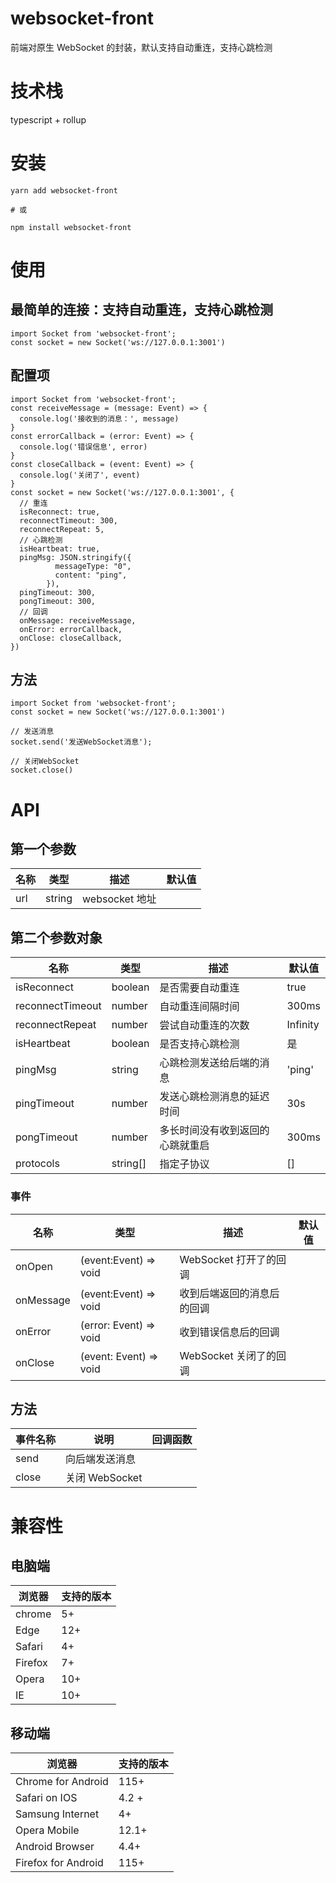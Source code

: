 # websocket-front

前端对原生 WebSocket 的封装，默认支持自动重连，支持心跳检测

# 技术栈

typescript + rollup

# 安装

```
yarn add websocket-front

# 或

npm install websocket-front
```

# 使用

## 最简单的连接：支持自动重连，支持心跳检测

```
import Socket from 'websocket-front';
const socket = new Socket('ws://127.0.0.1:3001')
```

## 配置项

```
import Socket from 'websocket-front';
const receiveMessage = (message: Event) => {
  console.log('接收到的消息：', message)
}
const errorCallback = (error: Event) => {
  console.log('错误信息', error)
}
const closeCallback = (event: Event) => {
  console.log('关闭了', event)
}
const socket = new Socket('ws://127.0.0.1:3001', {
  // 重连
  isReconnect: true,
  reconnectTimeout: 300,
  reconnectRepeat: 5,
  // 心跳检测
  isHeartbeat: true,
  pingMsg: JSON.stringify({
          messageType: "0",
          content: "ping",
        }),
  pingTimeout: 300,
  pongTimeout: 300,
  // 回调
  onMessage: receiveMessage,
  onError: errorCallback,
  onClose: closeCallback,
})
```

## 方法

```
import Socket from 'websocket-front';
const socket = new Socket('ws://127.0.0.1:3001')

// 发送消息
socket.send('发送WebSocket消息');

// 关闭WebSocket
socket.close()

```

# API

## 第一个参数

| 名称 | 类型   | 描述           | 默认值 |
| ---- | ------ | -------------- | ------ |
| url  | string | websocket 地址 |

## 第二个参数对象

| 名称             | 类型     | 描述                             | 默认值   |
| ---------------- | -------- | -------------------------------- | -------- |
| isReconnect      | boolean  | 是否需要自动重连                 | true     |
| reconnectTimeout | number   | 自动重连间隔时间                 | 300ms    |
| reconnectRepeat  | number   | 尝试自动重连的次数               | Infinity |
| isHeartbeat      | boolean  | 是否支持心跳检测                 | 是       |
| pingMsg          | string   | 心跳检测发送给后端的消息         | 'ping'   |
| pingTimeout      | number   | 发送心跳检测消息的延迟时间       | 30s      |
| pongTimeout      | number   | 多长时间没有收到返回的心跳就重启 | 300ms    |
| protocols        | string[] | 指定子协议                       | []       |

### 事件

| 名称      | 类型                   | 描述                       | 默认值 |
| --------- | ---------------------- | -------------------------- | ------ |
| onOpen    | (event:Event) => void  | WebSocket 打开了的回调     |
| onMessage | (event:Event) => void  | 收到后端返回的消息后的回调 |
| onError   | (error: Event) => void | 收到错误信息后的回调       |
| onClose   | (event: Event) => void | WebSocket 关闭了的回调     |

## 方法

| 事件名称 | 说明           | 回调函数 |
| -------- | -------------- | -------- |
| send     | 向后端发送消息 |
| close    | 关闭 WebSocket |

# 兼容性

## 电脑端

| 浏览器  | 支持的版本 |
| ------- | ---------- |
| chrome  | 5+         |
| Edge    | 12+        |
| Safari  | 4+         |
| Firefox | 7+         |
| Opera   | 10+        |
| IE      | 10+        |

## 移动端

| 浏览器              | 支持的版本 |
| ------------------- | ---------- |
| Chrome for Android  | 115+       |
| Safari on IOS       | 4.2 +      |
| Samsung Internet    | 4+         |
| Opera Mobile        | 12.1+      |
| Android Browser     | 4.4+       |
| Firefox for Android | 115+       |
